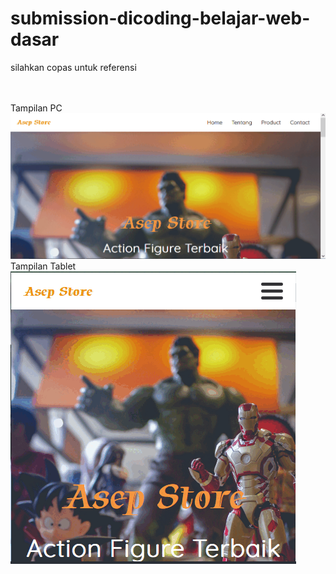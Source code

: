 # submission-dicoding-belajar-web-dasar
silahkan copas untuk referensi

<br><br>
Tampilan PC
<br>
![This is an image](https://github.com/accessletor/submission-dicoding-belajar-web-dasar/blob/main/gif/pc.gif)
<br>
Tampilan Tablet
<br>
![This is an image](https://github.com/accessletor/submission-dicoding-belajar-web-dasar/blob/main/gif/tablet.gif)

